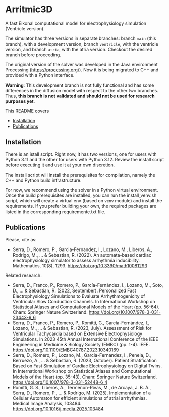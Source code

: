 # Arritmic3D
A fast Eikonal computational model for electrophysiology simulation (Ventricle version).

The simulator has three versions in separate branches: branch `main` (this branch), with a development version, branch `ventricle`, with the ventricle version, and branch `atria`, with the atria version. Checkout the desired branch before proceeding.

The original version of the solver was developed in the Java environment Processing (https://processing.org/). Now it is being migrated to C++ and provided with a Python interface.

**Warning**: This development branch is not fully functional and has some differences in the diffusion model with respect to the other two branches. Thus, **this branch is not validated and should not be used for research purposes yet**.

This README covers
* [Installation](#installation)
* [Publications](#publications)



## Installation
There is an istall script. Right now, it has two versions, one for users with Python 3.11 and the other for users with Python 3.12. Review the install script before executing it and use it at your own discretion.

The install script will install the prerequisites for compilation, namely the C++ and Python build infrastructure.

For now, we recommend using the solver in a Python virtual environment. Once the build prerequisites are installed, you can run the install_venv.sh script, which will create a virtual env (based on `venv` module) and install the requirements. If you prefer building your own, the required packages are listed in the corresponding requiremente.txt file.


## Publications
Please, cite as:
* Serra, D., Romero, P., Garcia-Fernandez, I., Lozano, M., Liberos, A., Rodrigo, M., ... & Sebastian, R. (2022). An automata-based cardiac electrophysiology simulator to assess arrhythmia inducibility. Mathematics, 10(8), 1293. https://doi.org/10.3390/math10081293

Related research:
* Serra, D., Franco, P., Romero, P., García-Fernández, I., Lozano, M., Soto, D., ... & Sebastian, R. (2022, September). Personalized Fast Electrophysiology Simulations to Evaluate Arrhythmogenicity of Ventricular Slow Conduction Channels. In International Workshop on Statistical Atlases and Computational Models of the Heart (pp. 56-64). Cham: Springer Nature Switzerland. https://doi.org/10.1007/978-3-031-23443-9_6
* Serra, D., Franco, P., Romero, P., Romitti, G., García-Fernández, I., Lozano, M., ... & Sebastian, R. (2023, July). Assessment of Risk for Ventricular Tachycardia based on Extensive Electrophysiology Simulations. In 2023 45th Annual International Conference of the IEEE Engineering in Medicine & Biology Society (EMBC) (pp. 1-4). IEEE. https://doi.org/10.1109/EMBC40787.2023.10340169
* Serra, D., Romero, P., Lozano, M., Garcia-Fernandez, I., Penela, D., Berruezo, A., ... & Sebastian, R. (2023, October). Patient Stratification Based on Fast Simulation of Cardiac Electrophysiology on Digital Twins. In International Workshop on Statistical Atlases and Computational Models of the Heart (pp. 35-43). Cham: Springer Nature Switzerland. https://doi.org/10.1007/978-3-031-52448-6_4
* Romitti, G. S., Liberos, A., Termenón-Rivas, M., de Arcaya, J. B. Á., Serra, D., Romero, P., ... & Rodrigo, M. (2025). Implementation of a Cellular Automaton for efficient simulations of atrial arrhythmias. Medical Image Analysis, 103484. https://doi.org/10.1016/j.media.2025.103484